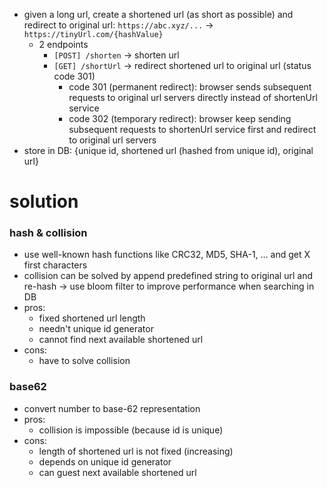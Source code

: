 - given a long url, create a shortened url (as short as possible) and redirect to original url: `https://abc.xyz/...` -> `https://tinyUrl.com/{hashValue}`
	- 2 endpoints
		- `[POST] /shorten` -> shorten url
		- `[GET] /shortUrl` -> redirect shortened url to original url (status code 301)
			- code 301 (permanent redirect): browser sends subsequent requests to original url servers directly instead of shortenUrl service
			- code 302 (temporary redirect): browser keep sending subsequent requests to shortenUrl service first and redirect to original url servers
- store in DB: {unique id, shortened url (hashed from unique id), original url}
# solution
### hash & collision
- use well-known hash functions like CRC32, MD5, SHA-1, ... and get X first characters
- collision can be solved by append predefined string to original url and re-hash -> use bloom filter to improve performance when searching in DB
- pros:
	- fixed shortened url length
	- needn't unique id generator
	- cannot find next available shortened url
- cons:
	- have to solve collision
### base62
- convert number to base-62 representation
- pros:
	- collision is impossible (because id is unique)
- cons:
	- length of shortened url is not fixed (increasing)
	- depends on unique id generator
	- can guest next available shortened url